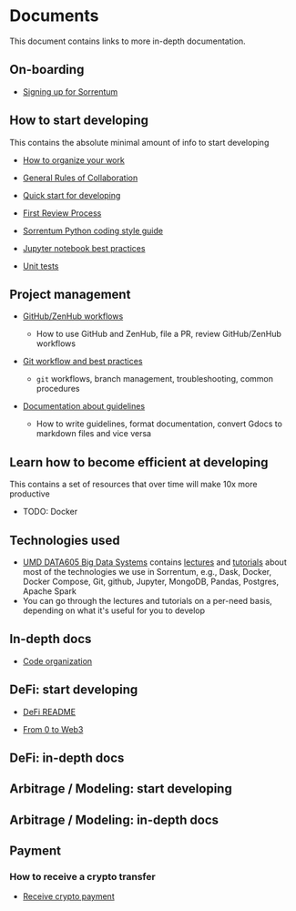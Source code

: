 # Documents

This document contains links to more in-depth documentation.

## On-boarding

- [Signing up for Sorrentum](Signing_up_for_Sorrentum.md)

## How to start developing

This contains the absolute minimal amount of info to start developing

- [How to organize your work](How_to_organize_your_work.md)

- [General Rules of Collaboration](General_rules_of_collaboration.md)

- [Quick start for developing](Quick_start_for_developing.md)

- [First Review Process](First_review_process.md)

- [Sorrentum Python coding style guide](Coding_Style_Guide.md)

- [Jupyter notebook best practices](Jupyter_notebook_best_practices.md)

- [Unit tests](Unit_tests.md)

## Project management

- [GitHub/ZenHub workflows](GitHub_ZenHub_workflows.md)
  - How to use GitHub and ZenHub, file a PR, review GitHub/ZenHub workflows

- [Git workflow and best practices](Git_workflow_and_best_practices.md)
  - `git` workflows, branch management, troubleshooting, common procedures

- [Documentation about guidelines](Documentation_about_guidelines.md)
  - How to write guidelines, format documentation, convert Gdocs to markdown files and vice versa

## Learn how to become efficient at developing

This contains a set of resources that over time will make 10x more productive

- TODO: Docker

## Technologies used

- [UMD DATA605 Big Data Systems](https://github.com/gpsaggese/umd_data605)
  contains
  [lectures](https://github.com/gpsaggese/umd_data605/tree/main/lectures) and
  [tutorials](https://github.com/gpsaggese/umd_data605/tree/main/tutorials)
  about most of the technologies we use in Sorrentum, e.g., Dask, Docker, Docker
  Compose, Git, github, Jupyter, MongoDB, Pandas, Postgres, Apache Spark
- You can go through the lectures and tutorials on a per-need basis, depending
  on what it's useful for you to develop

## In-depth docs

- [Code organization](/code_organization.md)

## DeFi: start developing

- [DeFi README](/defi/README.md)
 
- [From 0 to Web3](/defi/From_0_to_Web3.md)

## DeFi: in-depth docs

## Arbitrage / Modeling: start developing

## Arbitrage / Modeling: in-depth docs

## Payment

### How to receive a crypto transfer

- [Receive crypto payment](Receive_crypto_payment.md)


